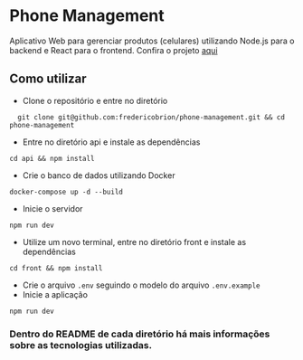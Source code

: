# Phone Management
Aplicativo Web para gerenciar produtos (celulares) utilizando Node.js para o backend e React para o frontend.
Confira o projeto <a href="https://phone-management-front-jyovmv79b-frederico-brions-projects.vercel.app/" target="_blank">aqui</a>

## Como utilizar
- Clone o repositório e entre no diretório
```
  git clone git@github.com:fredericobrion/phone-management.git && cd phone-management
```
- Entre no diretório api e instale as dependências
```
cd api && npm install
```
- Crie o banco de dados utilizando Docker
```
docker-compose up -d --build
```
- Inicie o servidor
```
npm run dev
```
- Utilize um novo terminal, entre no diretório front e instale as dependências
```
cd front && npm install
```
- Crie o arquivo ```.env``` seguindo o modelo do arquivo ```.env.example```
- Inicie a aplicação
```
npm run dev
```

### Dentro do README de cada diretório há mais informações sobre as tecnologias utilizadas.

